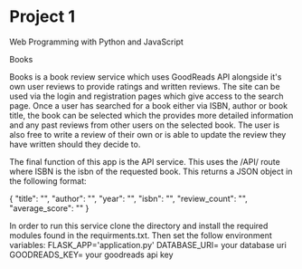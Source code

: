 # Project 1

Web Programming with Python and JavaScript


Books

Books is a book review service which uses GoodReads API alongside it's own user reviews to provide ratings and written reviews.
The site can be used via the login and registration pages which give access to the search page. Once a user has searched for a book either via ISBN, author or book title, the book can be selected which the provides more detailed information and any past reviews from other users on the selected book. The user is also free to write a review of their own or is able to update the review they have written should they decide to.

The final function of this app is the API service. This uses the /API/<ISBN> route where ISBN is the isbn of the requested book. This returns a JSON object in the following format:
  
 {
    "title": "",
    "author": "",
    "year": "",
    "isbn": "",
    "review_count": "",
    "average_score": ""
  }

  In order to run this service clone the directory and install the required modules found in the requirments.txt.
  Then set the follow environment variables:
  FLASK_APP='application.py'
  DATABASE_URI= your database uri
  GOODREADS_KEY= your goodreads api key

